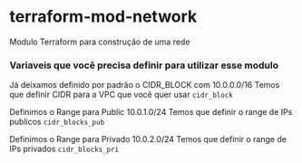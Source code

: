 # terraform-mod-network
Modulo Terraform para construção de uma rede


### Variaveis que você precisa definir para utilizar esse modulo
Já deixamos definido por padrão o CIDR_BLOCK com 10.0.0.0/16
Temos que definir CIDR para a VPC que você quer usar
`cidr_block`

Definimos o Range para Public 10.0.1.0/24
Temos que definir o range de IPs publicos
`cidr_blocks_pub`


Definimos o Range para Privado 10.0.2.0/24
Temos que definir o range de IPs privados
`cidr_blocks_pri`
